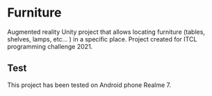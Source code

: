 # Furniture

Augmented reality Unity project that allows locating furniture (tables, shelves, lamps, etc... ) in a specific place.
Project created for ITCL programming challenge 2021. 

## Test

This project has been tested on Android phone Realme 7.
